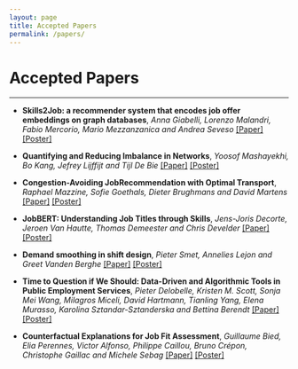 ```yaml
---
layout: page
title: Accepted Papers
permalink: /papers/
---
```

# Accepted Papers
---

* __Skills2Job: a recommender system that encodes job offer embeddings on graph databases__, _Anna Giabelli, Lorenzo Malandri, Fabio Mercorio, Mario Mezzanzanica and Andrea Seveso_ [[Paper]](FEAST2021_paper_2.pdf) [[Poster]](posters/FEAST2021_poster_2.pdf)

* __Quantifying and Reducing Imbalance in Networks__, _Yoosof Mashayekhi, Bo Kang, Jefrey Lijffijt and Tijl De Bie_ [[Paper]](FEAST2021_paper_3.pdf)  [[Poster]](posters/FEAST2021_poster_3.pdf)

* __Congestion-Avoiding JobRecommendation with Optimal Transport__, _Raphael Mazzine, Sofie Goethals, Dieter Brughmans and David Martens_ [[Paper]](FEAST2021_paper_4.pdf)  [[Poster]](posters/FEAST2021_poster_4.pdf)

* __JobBERT: Understanding Job Titles through Skills__, _Jens-Joris Decorte, Jeroen Van Hautte, Thomas Demeester and Chris Develder_ [[Paper]](FEAST2021_paper_6.pdf)  [[Poster]](posters/FEAST2021_poster_6.pdf)

* __Demand smoothing in shift design__, _Pieter Smet, Annelies Lejon and Greet Vanden Berghe_ [[Paper]](FEAST2021_paper_1.pdf)  [[Poster]](posters/FEAST2021_poster_1.pdf)

* __Time to Question if We Should: Data-Driven and Algorithmic Tools in Public Employment Services__, _Pieter Delobelle, Kristen M. Scott, Sonja Mei Wang, Milagros Miceli, David Hartmann, Tianling Yang, Elena Murasso, Karolina Sztandar-Sztanderska and Bettina Berendt_ [[Paper]](FEAST2021_paper_5.pdf)  [[Poster]](posters/FEAST2021_poster_5.pdf)

* __Counterfactual Explanations for Job Fit Assessment__, _Guillaume Bied, Elia Perennes, Victor Alfonso, Philippe Caillou, Bruno Crépon, Christophe Gaillac and Michele Sebag_ [[Paper]](FEAST2021_paper_7.pdf)  [[Poster]](posters/FEAST2021_poster_7.pdf)